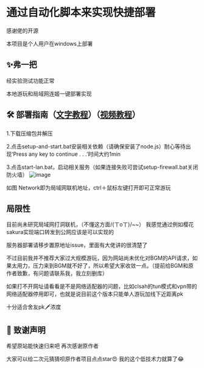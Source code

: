 # 通过自动化脚本来实现快捷部署
感谢佬的开源

本项目是个人用户在windows上部署

## ✨弗一把
经实验测试功能正常

本地游玩和局域网连姬一键部署实现


## 🛠️ 部署指南（[文字教程](https://github.com/czjun/anime-character-guessr/blob/main/%E6%96%87%E5%AD%97%E6%95%99%E7%A8%8B.txt)）（[视频教程](https://www.bilibili.com/video/BV1iPdfY6E4o/)）
1.下载压缩包并解压

2.点击setup-and-start.bat安装相关依赖（请确保安装了node.js）耐心等待出现‘Press any key to continue . . .’时间大约1min

3.点击start-lan.bat，启动相关服务（如果连接失败可尝试setup-firewall.bat关闭防火墙）
![image](https://github.com/user-attachments/assets/441968cd-34a5-4a3e-94a3-68eb1b7501a8)

如图 Network即为局域网联机地址，ctrl＋鼠标左键打开即可正常游玩

## 局限性
目前尚未研究局域网打洞联机，（不懂这方面/(ㄒoㄒ)/~~）
我感觉通过例如樱花sakura实现端口转发到公网应该是可以实现的

服务器部署请移步置原地址issue，里面有大佬讲的很清楚了

不过目前我并不推荐大家过大规模游玩，因为网站尚未优化对BGM的API请求，如果太用力，压力来到BGM就不好了，所以希望大家收敛一点。（提前给BGM和原作者致歉，有问题请联系我，我立刻删库）

如果打不开网址请看看是不是网络适配器的问题，比如clsah的tun模式和vpn带的网络适配器停用即可，也就是说目前这个版本只能单人游玩加线下近距离pk

十分适合舍友pk🗡浓度
## 🙏 致谢声明
希望原站能快速归来吧
再次感谢原作者

大家可以给二次元猜猜呗原作者项目点点star😍
我的这个低技术力就算了😂

